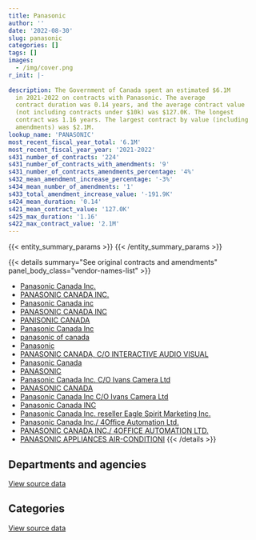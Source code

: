 ```yaml
---
title: Panasonic
author: ''
date: '2022-08-30'
slug: panasonic
categories: []
tags: []
images:
  - /img/cover.png
r_init: |-
  
description: The Government of Canada spent an estimated $6.1M
  in 2021-2022 on contracts with Panasonic. The average
  contract duration was 0.14 years, and the average contract value
  (not including contracts under $10k) was $127.0K. The longest
  contract was 1.16 years. The largest contract by value (including
  amendments) was $2.1M.
lookup_name: 'PANASONIC'
most_recent_fiscal_year_total: '6.1M'
most_recent_fiscal_year_year: '2021-2022'
s431_number_of_contracts: '224'
s431_number_of_contracts_with_amendments: '9'
s431_number_of_contracts_amendments_percentage: '4%'
s432_mean_amendment_increase_percentage: '-3%'
s434_mean_number_of_amendments: '1'
s433_total_amendment_increase_value: '-191.9K'
s424_mean_duration: '0.14'
s421_mean_contract_value: '127.0K'
s425_max_duration: '1.16'
s422_max_contract_value: '2.1M'
---
```


<script src="/rmarkdown-libs/htmlwidgets/htmlwidgets.js"></script>
<link href="/rmarkdown-libs/datatables-css/datatables-crosstalk.css" rel="stylesheet" />
<script src="/rmarkdown-libs/datatables-binding/datatables.js"></script>
<script src="/rmarkdown-libs/jquery/jquery-3.6.0.min.js"></script>
<link href="/rmarkdown-libs/dt-core-bootstrap/css/dataTables.bootstrap.min.css" rel="stylesheet" />
<link href="/rmarkdown-libs/dt-core-bootstrap/css/dataTables.bootstrap.extra.css" rel="stylesheet" />
<script src="/rmarkdown-libs/dt-core-bootstrap/js/jquery.dataTables.min.js"></script>
<script src="/rmarkdown-libs/dt-core-bootstrap/js/dataTables.bootstrap.min.js"></script>
<link href="/rmarkdown-libs/crosstalk/css/crosstalk.min.css" rel="stylesheet" />
<script src="/rmarkdown-libs/crosstalk/js/crosstalk.min.js"></script>
<script src="/rmarkdown-libs/htmlwidgets/htmlwidgets.js"></script>
<link href="/rmarkdown-libs/datatables-css/datatables-crosstalk.css" rel="stylesheet" />
<script src="/rmarkdown-libs/datatables-binding/datatables.js"></script>
<script src="/rmarkdown-libs/jquery/jquery-3.6.0.min.js"></script>
<link href="/rmarkdown-libs/dt-core-bootstrap/css/dataTables.bootstrap.min.css" rel="stylesheet" />
<link href="/rmarkdown-libs/dt-core-bootstrap/css/dataTables.bootstrap.extra.css" rel="stylesheet" />
<script src="/rmarkdown-libs/dt-core-bootstrap/js/jquery.dataTables.min.js"></script>
<script src="/rmarkdown-libs/dt-core-bootstrap/js/dataTables.bootstrap.min.js"></script>
<link href="/rmarkdown-libs/crosstalk/css/crosstalk.min.css" rel="stylesheet" />
<script src="/rmarkdown-libs/crosstalk/js/crosstalk.min.js"></script>

{{< entity_summary_params >}}
{{< /entity_summary_params >}}

{{< details summary="See original contracts and amendments" panel_body_class="vendor-names-list" >}}
- [Panasonic Canada Inc.](https://search.open.canada.ca/en/ct/?sort=contract_value_f%20desc&page=1&search_text=%22Panasonic%20Canada%20Inc.%22)
- [PANASONIC CANADA INC.](https://search.open.canada.ca/en/ct/?sort=contract_value_f%20desc&page=1&search_text=%22PANASONIC%20CANADA%20INC.%22)
- [Panasonic Canada inc](https://search.open.canada.ca/en/ct/?sort=contract_value_f%20desc&page=1&search_text=%22Panasonic%20Canada%20inc%22)
- [PANASONIC CANADA INC](https://search.open.canada.ca/en/ct/?sort=contract_value_f%20desc&page=1&search_text=%22PANASONIC%20CANADA%20INC%22)
- [PANISONIC CANADA](https://search.open.canada.ca/en/ct/?sort=contract_value_f%20desc&page=1&search_text=%22PANISONIC%20CANADA%22)
- [Panasonic Canada Inc](https://search.open.canada.ca/en/ct/?sort=contract_value_f%20desc&page=1&search_text=%22Panasonic%20Canada%20Inc%22)
- [panasonic of canada](https://search.open.canada.ca/en/ct/?sort=contract_value_f%20desc&page=1&search_text=%22panasonic%20of%20canada%22)
- [Panasonic](https://search.open.canada.ca/en/ct/?sort=contract_value_f%20desc&page=1&search_text=%22Panasonic%22)
- [PANASONIC CANADA, C/O INTERACTIVE AUDIO VISUAL](https://search.open.canada.ca/en/ct/?sort=contract_value_f%20desc&page=1&search_text=%22PANASONIC%20CANADA%2c%20C%2fO%20INTERACTIVE%20AUDIO%20VISUAL%22)
- [Panasonic Canada](https://search.open.canada.ca/en/ct/?sort=contract_value_f%20desc&page=1&search_text=%22Panasonic%20Canada%22)
- [PANASONIC](https://search.open.canada.ca/en/ct/?sort=contract_value_f%20desc&page=1&search_text=%22PANASONIC%22)
- [Panasonic Canada Inc. C/O Ivans Camera Ltd](https://search.open.canada.ca/en/ct/?sort=contract_value_f%20desc&page=1&search_text=%22Panasonic%20Canada%20Inc.%20C%2fO%20Ivans%20Camera%20Ltd%22)
- [PANASONIC CANADA](https://search.open.canada.ca/en/ct/?sort=contract_value_f%20desc&page=1&search_text=%22PANASONIC%20CANADA%22)
- [Panasonic Canada Inc C/O Ivans Camera Ltd](https://search.open.canada.ca/en/ct/?sort=contract_value_f%20desc&page=1&search_text=%22Panasonic%20Canada%20Inc%20C%2fO%20Ivans%20Camera%20Ltd%22)
- [Panasonic Canada INC](https://search.open.canada.ca/en/ct/?sort=contract_value_f%20desc&page=1&search_text=%22Panasonic%20Canada%20INC%22)
- [Panasonic Canada Inc. reseller Eagle Spirit Marketing Inc.](https://search.open.canada.ca/en/ct/?sort=contract_value_f%20desc&page=1&search_text=%22Panasonic%20Canada%20Inc.%20reseller%20Eagle%20Spirit%20Marketing%20Inc.%22)
- [Panasonic Canada Inc./ 4Office Automation Ltd.](https://search.open.canada.ca/en/ct/?sort=contract_value_f%20desc&page=1&search_text=%22Panasonic%20Canada%20Inc.%2f%204Office%20Automation%20Ltd.%22)
- [PANASONIC CANADA INC./ 4OFFICE AUTOMATION LTD.](https://search.open.canada.ca/en/ct/?sort=contract_value_f%20desc&page=1&search_text=%22PANASONIC%20CANADA%20INC.%2f%204OFFICE%20AUTOMATION%20LTD.%22)
- [PANASONIC APPLIANCES AIR-CONDITIONI](https://search.open.canada.ca/en/ct/?sort=contract_value_f%20desc&page=1&search_text=%22PANASONIC%20APPLIANCES%20AIR-CONDITIONI%22)
{{< /details >}}

## Departments and agencies

<div id="htmlwidget-1" style="width:100%;height:auto;" class="datatables html-widget"></div>
<script type="application/json" data-for="htmlwidget-1">{"x":{"style":"bootstrap","filter":"none","vertical":false,"data":[["<a href=\"/departments/aafc-aac/\">Agriculture and Agri-Food Canada<\/a>","<a href=\"/departments/cbsa-asfc/\">Canada Border Services Agency<\/a>","<a href=\"/departments/cic/\">Immigration, Refugees and Citizenship Canada<\/a>","<a href=\"/departments/cics-scic/\">Canadian Intergovernmental Conference Secretariat<\/a>","<a href=\"/departments/cra-arc/\">Canada Revenue Agency<\/a>","<a href=\"/departments/csps-efpc/\">Canada School of Public Service<\/a>","<a href=\"/departments/dfatd-maecd/\">Global Affairs Canada<\/a>","<a href=\"/departments/dnd-mdn/\">National Defence<\/a>","<a href=\"/departments/irb-cisr/\">Immigration and Refugee Board of Canada<\/a>","<a href=\"/departments/jus/\">Department of Justice Canada<\/a>","<a href=\"/departments/nrcan-rncan/\">Natural Resources Canada<\/a>","<a href=\"/departments/osfi-bsif/\">Office of the Superintendent of Financial Institutions Canada<\/a>","<a href=\"/departments/pc/\">Parks Canada<\/a>","<a href=\"/departments/ppsc-sppc/\">Public Prosecution Service of Canada<\/a>","<a href=\"/departments/ps-sp/\">Public Safety Canada<\/a>","<a href=\"/departments/pwgsc-tpsgc/\">Public Services and Procurement Canada<\/a>","<a href=\"/departments/rcmp-grc/\">Royal Canadian Mounted Police<\/a>","<a href=\"/departments/vac-acc/\">Veterans Affairs Canada<\/a>"],[null,null,25316.34,null,null,null,148438.12,42107.76,null,null,null,null,null,17619.18,null,61689.16,5657990.22,null],[41252.07,null,16428.69,null,59198.16,null,599731.27,58554.09,null,null,1545.72,52006.32,null,null,19716.07,58420.58,6021098.06,null],[null,null,null,null,20267.79,null,447336.07,null,74578.31,64926.24,20731.67,null,null,null,null,null,4792498.89,null],[null,19917.85,null,10042.88,null,20255.25,55586.73,58840.91,null,null,null,63969.43,15620.85,null,null,null,5861751.66,24807.8]],"container":"<table class=\"table table-striped table-hover row-border order-column display\">\n  <thead>\n    <tr>\n      <th>Department<\/th>\n      <th>2018-2019<\/th>\n      <th>2019-2020<\/th>\n      <th>2020-2021<\/th>\n      <th>2021-2022<\/th>\n    <\/tr>\n  <\/thead>\n<\/table>","options":{"order":[[4,"desc"]],"pageLength":10,"autoWidth":true,"columnDefs":[{"targets":1,"render":"function(data, type, row, meta) {\n    return type !== 'display' ? data : DTWidget.formatCurrency(data, \"$\", 2, 3, \",\", \".\", true, null);\n  }"},{"targets":2,"render":"function(data, type, row, meta) {\n    return type !== 'display' ? data : DTWidget.formatCurrency(data, \"$\", 2, 3, \",\", \".\", true, null);\n  }"},{"targets":3,"render":"function(data, type, row, meta) {\n    return type !== 'display' ? data : DTWidget.formatCurrency(data, \"$\", 2, 3, \",\", \".\", true, null);\n  }"},{"targets":4,"render":"function(data, type, row, meta) {\n    return type !== 'display' ? data : DTWidget.formatCurrency(data, \"$\", 2, 3, \",\", \".\", true, null);\n  }"},{"width":"16%","targets":[1,2,3,4]},{"className":"dt-right","targets":[1,2,3,4]}],"orderClasses":false}},"evals":["options.columnDefs.0.render","options.columnDefs.1.render","options.columnDefs.2.render","options.columnDefs.3.render"],"jsHooks":[]}</script>
<p class="text-right">
<a href="https://github.com/GoC-Spending/contracts-data/tree/main/data/out/vendors/panasonic/summary_by_fiscal_year_by_department.csv" class="source-data-link btn btn-link">View source data</a>
</p>

## Categories

<div id="htmlwidget-2" style="width:100%;height:auto;" class="datatables html-widget"></div>
<script type="application/json" data-for="htmlwidget-2">{"x":{"style":"bootstrap","filter":"none","vertical":false,"data":[["<a href=\"/categories/facilities_and_construction/\">Facilities and construction<\/a>","<a href=\"/categories/office_management/\">Office management<\/a>","<a href=\"/categories/defence/\">Defence<\/a>","<a href=\"/categories/information_technology/\">Information technology<\/a>","<a href=\"/categories/transportation_and_logistics/\">Transportation and logistics<\/a>"],[null,null,42107.76,5400026.6,511026.43],[null,null,58554.09,6335852.4,533544.54],[137655,null,null,4892086.3,390597.67],[null,10042.88,58840.91,5854124.91,207784.66]],"container":"<table class=\"table table-striped table-hover row-border order-column display\">\n  <thead>\n    <tr>\n      <th>Category<\/th>\n      <th>2018-2019<\/th>\n      <th>2019-2020<\/th>\n      <th>2020-2021<\/th>\n      <th>2021-2022<\/th>\n    <\/tr>\n  <\/thead>\n<\/table>","options":{"order":[[4,"desc"]],"dom":"t","pageLength":30,"autoWidth":true,"columnDefs":[{"targets":1,"render":"function(data, type, row, meta) {\n    return type !== 'display' ? data : DTWidget.formatCurrency(data, \"$\", 2, 3, \",\", \".\", true, null);\n  }"},{"targets":2,"render":"function(data, type, row, meta) {\n    return type !== 'display' ? data : DTWidget.formatCurrency(data, \"$\", 2, 3, \",\", \".\", true, null);\n  }"},{"targets":3,"render":"function(data, type, row, meta) {\n    return type !== 'display' ? data : DTWidget.formatCurrency(data, \"$\", 2, 3, \",\", \".\", true, null);\n  }"},{"targets":4,"render":"function(data, type, row, meta) {\n    return type !== 'display' ? data : DTWidget.formatCurrency(data, \"$\", 2, 3, \",\", \".\", true, null);\n  }"},{"width":"16%","targets":[1,2,3,4]},{"className":"dt-right","targets":[1,2,3,4]}],"orderClasses":false,"lengthMenu":[10,25,30,50,100]}},"evals":["options.columnDefs.0.render","options.columnDefs.1.render","options.columnDefs.2.render","options.columnDefs.3.render"],"jsHooks":[]}</script>
<p class="text-right">
<a href="https://github.com/GoC-Spending/contracts-data/tree/main/data/out/vendors/panasonic/summary_by_fiscal_year_by_category.csv" class="source-data-link btn btn-link">View source data</a>
</p>
